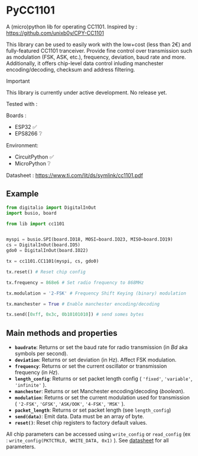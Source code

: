 # PyCC1101

A (micro)python lib for operating CC1101.
Inspired by : https://github.com/unixb0y/CPY-CC1101

This library can be used to easily work with the low+cost (less than 2€) and fully-featured CC1101 tranceiver.
Provide fine control over transmission such as modulation (FSK, ASK, etc.), frequency, deviation, baud rate and more.
Additionally, it offers chip-level data control inluding manchester encoding/decoding, checksum and address filtering.

> [!IMPORTANT]
> This library is currently under active development. No release yet.

Tested with : 

Boards :
- ESP32 ✅
- EPS8266 ❔

Environment:
- CircuitPython ✅
- MicroPython ❔

Datasheet : https://www.ti.com/lit/ds/symlink/cc1101.pdf

## Example

```python
from digitalio import DigitalInOut
import busio, board

from lib import cc1101


myspi = busio.SPI(board.IO18, MOSI=board.IO23, MISO=board.IO19)
cs = DigitalInOut(board.IO5)
gdo0 = DigitalInOut(board.IO22)

tx = cc1101.CC1101(myspi, cs, gdo0)

tx.reset() # Reset chip config

tx.frequency = 868e6 # Set radio frequency to 868MHz

tx.modulation = '2-FSK' # Frequency Shift Keying (binary) modulation

tx.manchester = True # Enable manchester encoding/decoding

tx.send([0xff, 0x3c, 0b10101010]) # send somes bytes
```

## Main methods and properties

- **`baudrate`**: Returns or set the baud rate for radio transmission (in _Bd_ aka symbols per second).
- **`deviation`**: Returns or set deviation (in Hz). Affect FSK modulation.
- **`frequency`**: Returns or set the current oscillator or transmission frequency (in _Hz_).
- **`length_config`**: Returns or set packet length config ( `'fixed'`, `'variable'`, `'infinite'` ).
- **`manchester`**: Returns or set Manchester encoding/decoding (_boolean_).
- **`modulation`**: Returns or set the current modulation used for transmission ( `'2-FSK'`, `'GFSK'`, `'ASK/OOK'`, `'4-FSK'`, `'MSK'` ).
- **`packet_length`**: Returns or set packet length (see `length_config`)
- **`send(data)`**: Emit data. Data must be an array of byte.
- **`reset()`**: Reset chip registers to factory default values.

All chip parameters can be accessed using `write_config` or `read_config` (ex : `write_config(PKTCTRL0, WHITE_DATA, 0x1)` ).
See [datasheet](https://www.ti.com/lit/ds/symlink/cc1101.pdf) for all parameters.
